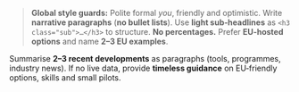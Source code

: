 > **Global style guards:** Polite formal *you*, friendly and optimistic. Write **narrative paragraphs** (**no bullet lists**).
> Use **light sub‑headlines** as `<h3 class="sub">…</h3>` to structure. **No percentages.** Prefer **EU‑hosted options** and name **2–3 EU examples**.

Summarise **2–3 recent developments** as paragraphs (tools, programmes, industry news).
If no live data, provide **timeless guidance** on EU‑friendly options, skills and small pilots.
